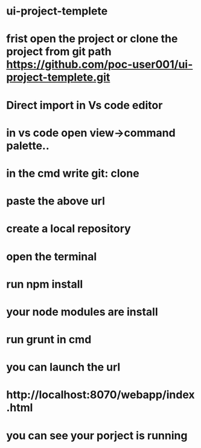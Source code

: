 # ui-project-templete
# frist open the project or clone the project from git path https://github.com/poc-user001/ui-project-templete.git
# Direct import in Vs code editor
# in vs code open view->command palette..
# in the cmd write git: clone
# paste the above url 
# create a local repository 
# open the terminal
# run npm install 
# your node modules are install 
# run grunt in cmd
# you can launch the url
# http://localhost:8070/webapp/index.html
# you can see your porject is running